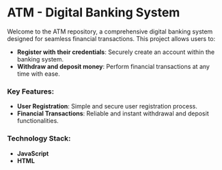# ATM - Digital Banking System

Welcome to the ATM repository, a comprehensive digital banking system designed for seamless financial transactions. This project allows users to:

- **Register with their credentials**: Securely create an account within the banking system.
- **Withdraw and deposit money**: Perform financial transactions at any time with ease.

### Key Features:
- **User Registration**: Simple and secure user registration process.
- **Financial Transactions**: Reliable and instant withdrawal and deposit functionalities.

### Technology Stack:
- **JavaScript**
- **HTML**
